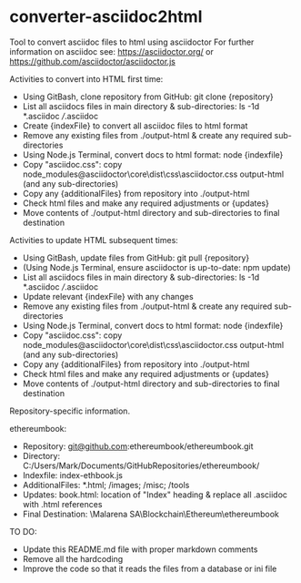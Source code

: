 # converter-asciidoc2html
Tool to convert asciidoc files to html using asciidoctor
For further information on asciidoc see: https://asciidoctor.org/ or https://github.com/asciidoctor/asciidoctor.js

Activities to convert into HTML first time:
* Using GitBash, clone repository from GitHub: git clone {repository}
* List all asciidocs files in main directory & sub-directories: ls -1d *.asciidoc */*.asciidoc
* Create {indexFile} to convert all asciidoc files to html format
* Remove any existing files from ./output-html & create any required sub-directories
* Using Node.js Terminal, convert docs to html format: node {indexfile}
* Copy "asciidoc.css": copy node_modules\@asciidoctor\core\dist\css\asciidoctor.css output-html (and any sub-directories)
* Copy any {additionalFiles} from repository into ./output-html
* Check html files and make any required adjustments or {updates}
* Move contents of ./output-html directory and sub-directories to final destination

Activities to update HTML subsequent times:
* Using GitBash, update files from GitHub: git pull {repository}
* (Using Node.js Terminal, ensure asciidoctor is up-to-date: npm update)
* List all asciidocs files in main directory & sub-directories: ls -1d *.asciidoc */*.asciidoc
* Update relevant {indexFile} with any changes
* Remove any existing files from ./output-html & create any required sub-directories
* Using Node.js Terminal, convert docs to html format: node {indexfile}
* Copy "asciidoc.css": copy node_modules\@asciidoctor\core\dist\css\asciidoctor.css output-html (and any sub-directories)
* Copy any {additionalFiles} from repository into ./output-html
* Check html files and make any required adjustments or {updates}
* Move contents of ./output-html directory and sub-directories to final destination


Repository-specific information.

ethereumbook:
* Repository: git@github.com:ethereumbook/ethereumbook.git
* Directory: C:/Users/Mark/Documents/GitHubRepositories/ethereumbook/
* Indexfile: index-ethbook.js
* AdditionalFiles: *.html; /images; /misc; /tools
* Updates: book.html: location of "Index" heading & replace all .asciidoc with .html references
* Final Destination: \Malarena SA\Blockchain\Ethereum\ethereumbook

TO DO:
* Update this README.md file with proper markdown comments
* Remove all the hardcoding
* Improve the code so that it reads the files from a database or ini file

